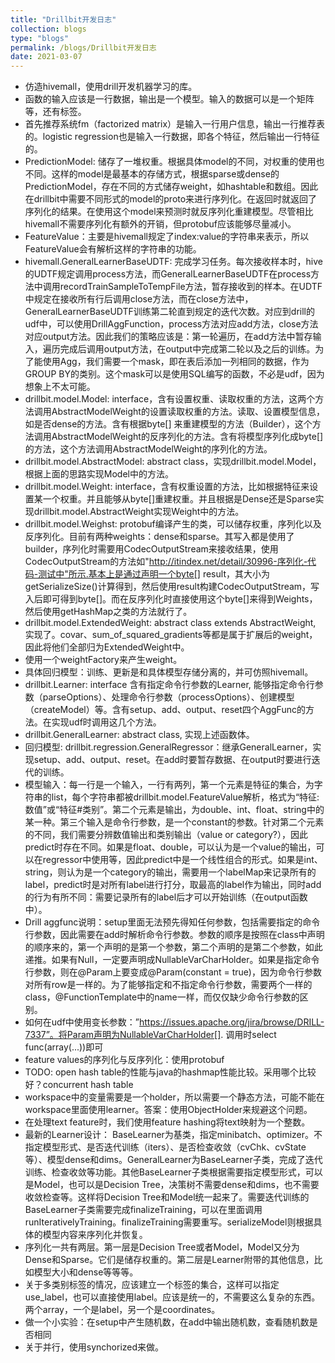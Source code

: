 ```yaml
---
title: "Drillbit开发日志"
collection: blogs
type: "blogs"
permalink: /blogs/Drillbit开发日志
date: 2021-03-07
---
```


- 仿造hivemall，使用drill开发机器学习的库。
- 函数的输入应该是一行数据，输出是一个模型。输入的数据可以是一个矩阵等，还有标签。
- 首先推荐系统fm（factorized matrix）是输入一行用户信息，输出一行推荐表的。logistic regression也是输入一行数据，即各个特征，然后输出一行特征的。
- PredictionModel: 储存了一堆权重。根据具体model的不同，对权重的使用也不同。这样的model是最基本的存储方式，根据sparse或dense的PredictionModel，存在不同的方式储存weight，如hashtable和数组。因此在drillbit中需要不同形式的model的proto来进行序列化。在返回时就返回了序列化的结果。在使用这个model来预测时就反序列化重建模型。尽管相比hivemall不需要序列化有额外的开销，但protobuf应该能够尽量减小。
- FeatureValue：主要是hivemall规定了index:value的字符串来表示，所以FeatureValue会有解析这样的字符串的功能。
- hivemall.GeneralLearnerBaseUDTF: 完成学习任务。每次接收样本时，hive的UDTF规定调用process方法，而GeneralLearnerBaseUDTF在process方法中调用recordTrainSampleToTempFile方法，暂存接收到的样本。在UDTF中规定在接收所有行后调用close方法，而在close方法中，GeneralLearnerBaseUDTF训练第二轮直到规定的迭代次数。对应到drill的udf中，可以使用DrillAggFunction，process方法对应add方法，close方法对应output方法。因此我们的策略应该是：第一轮遍历，在add方法中暂存输入，遍历完成后调用output方法，在output中完成第二轮以及之后的训练。为了能使用Agg，我们需要一个mask，即在表后添加一列相同的数据，作为GROUP BY的类别。这个mask可以是使用SQL编写的函数，不必是udf，因为想象上不太可能。
- drillbit.model.Model: interface，含有设置权重、读取权重的方法，这两个方法调用AbstractModelWeight的设置读取权重的方法。读取、设置模型信息，如是否dense的方法。含有根据byte[] 来重建模型的方法（Builder），这个方法调用AbstractModelWeight的反序列化的方法。含有将模型序列化成byte[]的方法，这个方法调用AbstractModelWeight的序列化的方法。
- drillbit.model.AbstractModel: abstract class，实现drillbit.model.Model，根据上面的思路实现Model中的方法。
- drillbit.model.Weight: interface，含有权重设置的方法，比如根据特征来设置某一个权重。并且能够从byte[]重建权重。并且根据是Dense还是Sparse实现drillbit.model.AbstractWeight实现Weight中的方法。
- drillbit.model.Weighst: protobuf编译产生的类，可以储存权重，序列化以及反序列化。目前有两种weights：dense和sparse。其写入都是使用了builder，序列化时需要用CodecOutputStream来接收结果，使用CodecOutputStream的方法如"http://itindex.net/detail/30996-序列化-代码-测试中"所示.基本上是通过声明一个byte[] result，其大小为getSerializeSize()计算得到，然后使用result构建CodecOutputStream，写入后即可得到byte[]。而在反序列化时直接使用这个byte[]来得到Weights，然后使用getHashMap之类的方法就行了。
- drillbit.model.ExtendedWeight: abstract class extends AbstractWeight, 实现了。covar、sum_of_squared_gradients等都是属于扩展后的weight，因此将他们全部归为ExtendedWeight中。
- 使用一个weightFactory来产生weight。
- 具体回归模型：训练、更新是和具体模型存储分离的，并可仿照hivemall。
- drillbit.Learner: interface 含有指定命令行参数的Learner, 能够指定命令行参数（parseOptions）、处理命令行参数（processOptions）、创建模型（createModel）等。含有setup、add、output、reset四个AggFunc的方法。在实现udf时调用这几个方法。
- drillbit.GeneralLearner: abstract class, 实现上述函数体。
- 回归模型: drillbit.regression.GeneralRegressor：继承GeneralLearner，实现setup、add、output、reset。在add时要暂存数据、在output时要进行迭代的训练。
- 模型输入：每一行是一个输入，一行有两列，第一个元素是特征的集合，为字符串的list，每个字符串都被drillbit.model.FeatureValue解析，格式为“特征:数值”或“特征#类别”。第二个元素是输出，为double、int、float、string中的某一种。第三个输入是命令行参数，是一个constant的参数。针对第二个元素的不同，我们需要分辨数值输出和类别输出（value or category?），因此predict时存在不同。如果是float、double，可以认为是一个value的输出，可以在regressor中使用等，因此predict中是一个线性组合的形式。如果是int、string，则认为是一个category的输出，需要用一个labelMap来记录所有的label，predict时是对所有label进行打分，取最高的label作为输出，同时add的行为有所不同：需要记录所有的label后才可以开始训练（在output函数中）。
- Drill aggfunc说明：setup里面无法预先得知任何参数，包括需要指定的命令行参数，因此需要在add时解析命令行参数。参数的顺序是按照在class中声明的顺序来的，第一个声明的是第一个参数，第二个声明的是第二个参数，如此递推。如果有Null，一定要声明成NullableVarCharHolder。如果是指定命令行参数，则在@Param上要变成@Param(constant = true)，因为命令行参数对所有row是一样的。为了能够指定和不指定命令行参数，需要两个一样的class，@FunctionTemplate中的name一样，而仅仅缺少命令行参数的区别。
- 如何在udf中使用变长参数：”https://issues.apache.org/jira/browse/DRILL-7337”。将Param声明为NullableVarCharHolder[]. 调用时select func(array(...))即可
- feature values的序列化与反序列化：使用protobuf
- TODO: open hash table的性能与java的hashmap性能比较。采用哪个比较好？concurrent hash table
- workspace中的变量需要是一个holder，所以需要一个静态方法，可能不能在workspace里面使用learner。答案：使用ObjectHolder来规避这个问题。
- 在处理text feature时，我们使用feature hashing将text映射为一个整数。
- 最新的Learner设计： BaseLearner为基类，指定minibatch、optimizer。不指定模型形式、是否迭代训练（iters）、是否检查收敛（cvChk、cvState等）、模型dense和dims。GeneralLearner为BaseLearner子类，完成了迭代训练、检查收敛等功能。其他BaseLearner子类根据需要指定模型形式，可以是Model，也可以是Decision Tree，决策树不需要dense和dims，也不需要收敛检查等。这样将Decision Tree和Model统一起来了。需要迭代训练的BaseLearner子类需要完成finalizeTraining，可以在里面调用runIterativelyTraining。finalizeTraining需要重写。serializeModel则根据具体的模型内容来序列化并恢复。
- 序列化一共有两层。第一层是Decision Tree或者Model，Model又分为Dense和Sparse。它们是储存权重的。第二层是Learner附带的其他信息，比如模型大小和dense等等等。
- 关于多类别标签的情况，应该建立一个标签的集合，这样可以指定use_label，也可以直接使用label。应该是统一的，不需要这么复杂的东西。两个array，一个是label，另一个是coordinates。
- 做一个小实验：在setup中产生随机数，在add中输出随机数，查看随机数是否相同
- 关于并行，使用synchorized来做。
